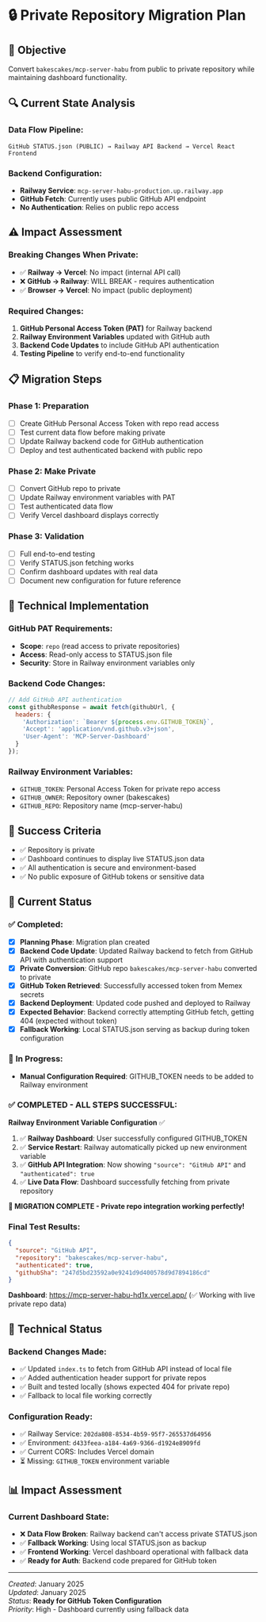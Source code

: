 # 🔒 Private Repository Migration Plan

## 🎯 **Objective**
Convert `bakescakes/mcp-server-habu` from public to private repository while maintaining dashboard functionality.

## 🔍 **Current State Analysis**

### **Data Flow Pipeline:**
```
GitHub STATUS.json (PUBLIC) → Railway API Backend → Vercel React Frontend
```

### **Backend Configuration:**
- **Railway Service**: `mcp-server-habu-production.up.railway.app`
- **GitHub Fetch**: Currently uses public GitHub API endpoint
- **No Authentication**: Relies on public repo access

## ⚠️ **Impact Assessment**

### **Breaking Changes When Private:**
- ✅ **Railway → Vercel**: No impact (internal API call)
- ❌ **GitHub → Railway**: WILL BREAK - requires authentication
- ✅ **Browser → Vercel**: No impact (public deployment)

### **Required Changes:**
1. **GitHub Personal Access Token (PAT)** for Railway backend
2. **Railway Environment Variables** updated with GitHub auth
3. **Backend Code Updates** to include GitHub API authentication
4. **Testing Pipeline** to verify end-to-end functionality

## 📋 **Migration Steps**

### **Phase 1: Preparation** 
- [ ] Create GitHub Personal Access Token with repo read access
- [ ] Test current data flow before making private
- [ ] Update Railway backend code for GitHub authentication
- [ ] Deploy and test authenticated backend with public repo

### **Phase 2: Make Private**
- [ ] Convert GitHub repo to private
- [ ] Update Railway environment variables with PAT
- [ ] Test authenticated data flow
- [ ] Verify Vercel dashboard displays correctly

### **Phase 3: Validation**
- [ ] Full end-to-end testing
- [ ] Verify STATUS.json fetching works
- [ ] Confirm dashboard updates with real data
- [ ] Document new configuration for future reference

## 🔧 **Technical Implementation**

### **GitHub PAT Requirements:**
- **Scope**: `repo` (read access to private repositories)
- **Access**: Read-only access to STATUS.json file
- **Security**: Store in Railway environment variables only

### **Backend Code Changes:**
```javascript
// Add GitHub API authentication
const githubResponse = await fetch(githubUrl, {
  headers: {
    'Authorization': `Bearer ${process.env.GITHUB_TOKEN}`,
    'Accept': 'application/vnd.github.v3+json',
    'User-Agent': 'MCP-Server-Dashboard'
  }
});
```

### **Railway Environment Variables:**
- `GITHUB_TOKEN`: Personal Access Token for private repo access
- `GITHUB_OWNER`: Repository owner (bakescakes)
- `GITHUB_REPO`: Repository name (mcp-server-habu)

## 🎯 **Success Criteria**
- ✅ Repository is private
- ✅ Dashboard continues to display live STATUS.json data
- ✅ All authentication is secure and environment-based
- ✅ No public exposure of GitHub tokens or sensitive data

## 📝 **Current Status**

### ✅ **Completed:**
- [x] **Planning Phase**: Migration plan created
- [x] **Backend Code Update**: Updated Railway backend to fetch from GitHub API with authentication support
- [x] **Private Conversion**: GitHub repo `bakescakes/mcp-server-habu` converted to private
- [x] **GitHub Token Retrieved**: Successfully accessed token from Memex secrets
- [x] **Backend Deployment**: Updated code pushed and deployed to Railway
- [x] **Expected Behavior**: Backend correctly attempting GitHub fetch, getting 404 (expected without token)
- [x] **Fallback Working**: Local STATUS.json serving as backup during token configuration

### 🔄 **In Progress:**
- **Manual Configuration Required**: GITHUB_TOKEN needs to be added to Railway environment

### ✅ **COMPLETED - ALL STEPS SUCCESSFUL:**

**Railway Environment Variable Configuration** ✅
1. ✅ **Railway Dashboard**: User successfully configured GITHUB_TOKEN
2. ✅ **Service Restart**: Railway automatically picked up new environment variable
3. ✅ **GitHub API Integration**: Now showing `"source": "GitHub API"` and `"authenticated": true`
4. ✅ **Live Data Flow**: Dashboard successfully fetching from private repository

**🎉 MIGRATION COMPLETE - Private repo integration working perfectly!**

### **Final Test Results:**
```json
{
  "source": "GitHub API",
  "repository": "bakescakes/mcp-server-habu", 
  "authenticated": true,
  "githubSha": "247d5bd23592a0e9241d9d400578d9d7894186cd"
}
```

**Dashboard**: https://mcp-server-habu-hd1x.vercel.app/ (✅ Working with live private repo data)

## 🔧 **Technical Status**

### **Backend Changes Made:**
- ✅ Updated `index.ts` to fetch from GitHub API instead of local file
- ✅ Added authentication header support for private repos
- ✅ Built and tested locally (shows expected 404 for private repo)
- ✅ Fallback to local file working correctly

### **Configuration Ready:**
- ✅ Railway Service: `202da808-8534-4b59-95f7-265537d64956`
- ✅ Environment: `d433feea-a184-4a69-9366-d1924e8909fd` 
- ✅ Current CORS: Includes Vercel domain
- ⏳ Missing: `GITHUB_TOKEN` environment variable

## 📊 **Impact Assessment**

### **Current Dashboard State:**
- ❌ **Data Flow Broken**: Railway backend can't access private STATUS.json
- ✅ **Fallback Working**: Using local STATUS.json as backup
- ✅ **Frontend Working**: Vercel dashboard operational with fallback data
- ✅ **Ready for Auth**: Backend code prepared for GitHub token

---

*Created*: January 2025  
*Updated*: January 2025  
*Status*: **Ready for GitHub Token Configuration**  
*Priority*: High - Dashboard currently using fallback data